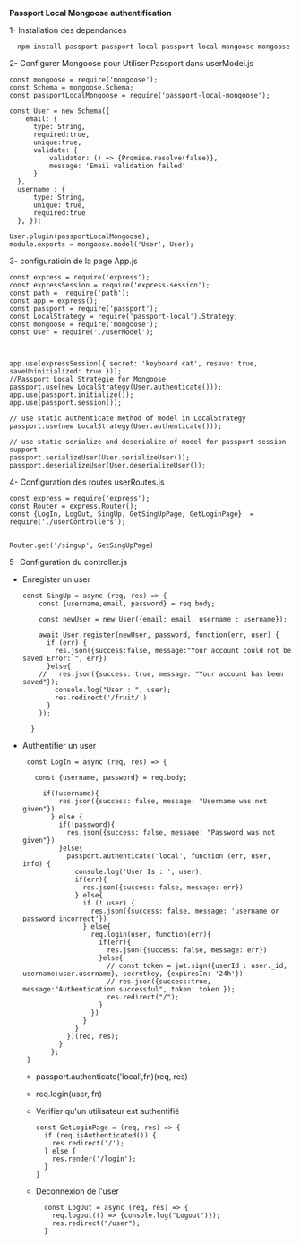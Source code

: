 **Passport Local Mongoose authentification**


  1- Installation des dependances

      npm install passport passport-local passport-local-mongoose mongoose

  2- Configurer Mongoose pour Utiliser Passport dans userModel.js

    const mongoose = require('mongoose');
    const Schema = mongoose.Schema;
    const passportLocalMongoose = require('passport-local-mongoose');
      
    const User = new Schema({
        email: {
          type: String, 
          required:true, 
          unique:true,
          validate: {
              validator: () => {Promise.resolve(false)},
              message: 'Email validation failed'
          }
      }, 
      username : {
          type: String, 
          unique: true, 
          required:true
      }, });
      
    User.plugin(passportLocalMongoose);
    module.exports = mongoose.model('User', User);
    
 3- configuratioin de la page App.js

    const express = require('express');
    const expressSession = require('express-session');
    const path =  require('path');
    const app = express();
    const passport = require('passport');
    const LocalStrategy = require('passport-local').Strategy;
    const mongoose = require('mongoose');
    const User = require('./userModel');



    app.use(expressSession({ secret: 'keyboard cat', resave: true, saveUninitialized: true }));
    //Passport Local Strategie for Mongoose
    passport.use(new LocalStrategy(User.authenticate()));
    app.use(passport.initialize()); 
    app.use(passport.session());

    // use static authenticate method of model in LocalStrategy
    passport.use(new LocalStrategy(User.authenticate()));
    
    // use static serialize and deserialize of model for passport session support
    passport.serializeUser(User.serializeUser());
    passport.deserializeUser(User.deserializeUser());

4- Configuration des routes userRoutes.js

    const express = require('express');
    const Router = express.Router();
    const {LogIn, LogOut, SingUp, GetSingUpPage, GetLoginPage}  =  require('./userControllers');
    
    
    Router.get('/singup', GetSingUpPage)
    

5- Configuration du controller.js

  * Enregister un user

        const SingUp = async (req, res) => {
            const {username,email, password} = req.body;
          
            const newUser = new User({email: email, username : username});
          
            await User.register(newUser, password, function(err, user) { 
              if (err) { 
                res.json({success:false, message:"Your account could not be saved Error: ", err}) 
              }else{ 
            //   res.json({success: true, message: "Your account has been saved"});
                console.log("User : ", user);
                res.redirect('/fruit/')
              } 
            }); 
          
          }
  
      

*  Authentifier un user

        const LogIn = async (req, res) => {

          const {username, password} = req.body;
            
            if(!username){ 
                res.json({success: false, message: "Username was not given"}) 
              } else { 
                if(!password){ 
                  res.json({success: false, message: "Password was not given"}) 
                }else{ 
                  passport.authenticate('local', function (err, user, info) { 
                    console.log('User Is : ', user);
                    if(err){ 
                      res.json({success: false, message: err}) 
                    } else{ 
                      if (! user) { 
                        res.json({success: false, message: 'username or password incorrect'}) 
                      } else{ 
                        req.login(user, function(err){ 
                          if(err){ 
                            res.json({success: false, message: err}) 
                          }else{ 
                            // const token = jwt.sign({userId : user._id, username:user.username}, secretkey, {expiresIn: '24h'}) 
                            // res.json({success:true, message:"Authentication successful", token: token }); 
                            res.redirect("/");
                          } 
                        }) 
                      } 
                    } 
                  })(req, res); 
                } 
              };     
        }


      * passport.authenticate('local',fn)(req, res) 
      * req.login(user, fn)
 
      * Verifier qu'un utilisateur est authentifié

            const GetLoginPage = (req, res) => {     
              if (req.isAuthenticated()) {
                res.redirect('/');
              } else {
                res.render('/login');
              } 
            }
      * Deconnexion de l'user

              const LogOut = async (req, res) => {
                req.logout(() => {console.log("Logout")});
                res.redirect("/user");
              }
  
    

    




